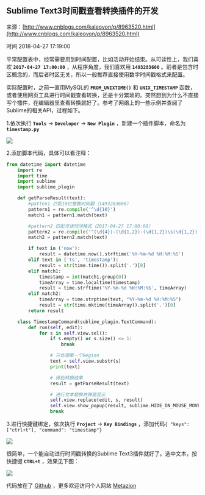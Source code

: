 ## Sublime Text3时间戳查看转换插件的开发

来源：[http://www.cnblogs.com/kaleovon/p/8963520.html](http://www.cnblogs.com/kaleovon/p/8963520.html)

时间 2018-04-27 17:19:00

 
平常配置表中，经常需要用到时间配置，比如活动开始结束。从可读性上，我们喜欢 **`2017-04-27 17:00:00`**  ，从程序角度，我们喜欢用 **`1493283600`**  。前者是包含时区概念的，而后者时区无关，所以一般推荐直接使用数字时间戳格式来配置。
 
实际配置时，之前一直用MySQL的 **`FROM_UNIXTIME()`**  和 **`UNIX_TIMESTAMP`**  函数，或者使用网页工具进行时间戳查看转换，还是十分繁琐的。突然想到为什么不直接写个插件，在编辑器里查看转换就好了。参考了网络上的一些示例并查阅了Sublime的相关API，过程如下。
 
  
1.依次执行 **`Tools`**  -> **`Developer`**  -> **`New Plugin`**  ，新建一个插件脚本，命名为 **`timestamp.py`** 
 
  
![][0]


 
2.添加脚本代码，具体可以看注释：
 
```python
from datetime import datetime
    import re
    import time
    import sublime
    import sublime_plugin

    def getParseResult(text):
        #patten1 匹配10位整数时间戳（1493283600）
        pattern1 = re.compile('^\d{10}')
        match1 = pattern1.match(text)

        #pattern2 匹配可读时间格式（2017-04-27 17:00:00）
        pattern2 = re.compile('^(\d{4})-(\d{1,2})-(\d{1,2})\s(\d{1,2}):(\d{1,2}):(\d{1,2})')
        match2 = pattern2.match(text)

        if text in ('now'):
            result = datetime.now().strftime('%Y-%m-%d %H:%M:%S')
        elif text in ('ts', 'timestamp'):
            result = str(time.time()).split('.')[0]
        elif match1:
            timestamp = int(match1.group(0))
            timeArray = time.localtime(timestamp)
            result = time.strftime('%Y-%m-%d %H:%M:%S', timeArray)
        elif match2:
            timeArray = time.strptime(text, "%Y-%m-%d %H:%M:%S")
            result = str(time.mktime(timeArray)).split('.')[0]
        return result

    class TimestampCommand(sublime_plugin.TextCommand):
        def run(self, edit):
            for s in self.view.sel():
                if s.empty() or s.size() <= 1:
                    break

                # 只处理第一个Region
                text = self.view.substr(s)
                print(text)

                # 得到转换结果
                result = getParseResult(text)

                # 进行文本替换并弹窗显示
                self.view.replace(edit, s, result)
                self.view.show_popup(result, sublime.HIDE_ON_MOUSE_MOVE_AWAY, -1, 600, 600)
                break
```
 
3.进行快捷键绑定，依次执行 **`Project`**  -> **`Key Bindings`**  ，添加代码`{ "keys": ["ctrl+t"], "command": "timestamp"}`

![][1]
 
  
很简单，一个能自动进行时间戳转换的Sublime Text3插件就好了。选中文本，按快捷键 **`CTRL+t`**  ，效果见下图：
 
  
![][2]


 
代码放在了 [Github][3] ，更多欢迎访问个人网站 [Metazion][4]
 


[3]: https://github.com/Metazion/Misc
[4]: http://metazion.com/
[0]: ../img/6Nnmuuq.gif 
[1]: ../img/ZRN3M3r.gif 
[2]: ../img/Vz6Zb2e.gif 